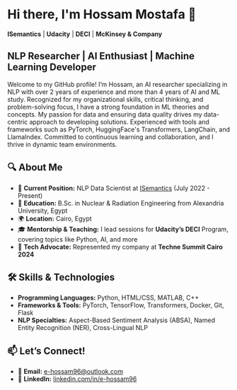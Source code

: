 # Hi there, I'm Hossam Mostafa 👋
**ISemantics** | **Udacity** | **DECI** | **McKinsey & Company**

## NLP Researcher | AI Enthusiast | Machine Learning Developer

Welcome to my GitHub profile! I’m Hossam, an AI researcher specializing in NLP with over 2 years of experience and more than 4 years of AI and ML study. Recognized for my organizational skills, critical thinking, and problem-solving focus, I have a strong foundation in ML theories and concepts. My passion for data and ensuring data quality drives my data-centric approach to developing solutions. Experienced with tools and frameworks such as PyTorch, HuggingFace's Transformers, LangChain, and LlamaIndex. Committed to continuous learning and collaboration, and I thrive in dynamic team environments.

## 🔍 **About Me**

- 🏢 **Current Position:** NLP Data Scientist at [ISemantics](https://www.isemantics.ai) (July 2022 - Present)
- 🧠 **Education:** B.Sc. in Nuclear & Radiation Engineering from Alexandria University, Egypt
- 🌍 **Location:** Cairo, Egypt
- 🎓 **Mentorship & Teaching:** I lead sessions for **Udacity’s DECI** Program, covering topics like Python, AI, and more
- 🎤 **Tech Advocate:** Represented my company at **Techne Summit Cairo 2024**

## 🛠 **Skills & Technologies**

- **Programming Languages:** Python, HTML/CSS, MATLAB, C++
- **Frameworks & Tools:** PyTorch, TensorFlow, Transformers, Docker, Git, Flask
- **NLP Specialties:** Aspect-Based Sentiment Analysis (ABSA), Named Entity Recognition (NER), Cross-Lingual NLP

## 📫 **Let’s Connect!**

- 📧 **Email:** [e-hossam96@outlook.com](mailto:e-hossam96@outlook.com)
- 💼 **LinkedIn:** [linkedin.com/in/e-hossam96](https://www.linkedin.com/in/e-hossam96)
